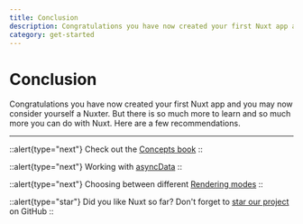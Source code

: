```yaml
---
title: Conclusion
description: Congratulations you have now created your first Nuxt app and you may now consider yourself a Nuxter. But there is so much more to learn and so much more you can do with Nuxt. Here are a few recommendations.
category: get-started
---
```

# Conclusion

Congratulations you have now created your first Nuxt app and you may now consider yourself a Nuxter. But there is so much more to learn and so much more you can do with Nuxt. Here are a few recommendations.

---

::alert{type="next"}
Check out the [Concepts book](/docs/concepts/views)
::

::alert{type="next"}
Working with [asyncData](/docs/features/data-fetching#async-data)
::

::alert{type="next"}
Choosing between different [Rendering modes](/docs/features/rendering-modes)
::

::alert{type="star"}
Did you like Nuxt so far? Don't forget to [star our project](https://github.com/nuxt/nuxt) on GitHub
::
